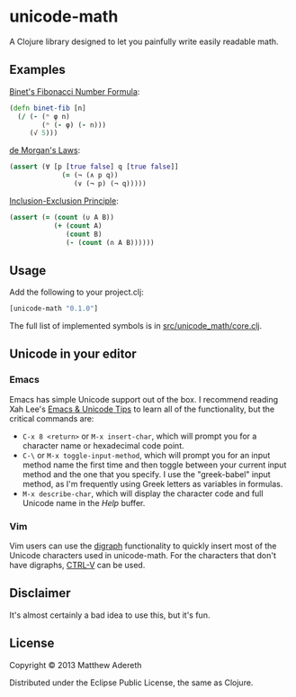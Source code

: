 # unicode-math

A Clojure library designed to let you painfully write easily readable math.

## Examples

[Binet's Fibonacci Number Formula](http://mathworld.wolfram.com/BinetsFibonacciNumberFormula.html):
```clojure
(defn binet-fib [n]
  (/ (- (ⁿ φ n)
        (ⁿ (- φ) (- n)))
     (√ 5)))
```
[de Morgan's Laws](http://mathworld.wolfram.com/deMorgansLaws.html):
```clojure
(assert (∀ [p [true false] q [true false]]
             (= (¬ (∧ p q))
                (∨ (¬ p) (¬ q)))))
```

[Inclusion-Exclusion Principle](http://mathworld.wolfram.com/Inclusion-ExclusionPrinciple.html):
```clojure
(assert (= (count (∪ A B))
           (+ (count A)
              (count B)
              (- (count (∩ A B))))))
```

## Usage

Add the following to your project.clj:

```clojure
[unicode-math "0.1.0"]
```

The full list of implemented symbols is in [src/unicode_math/core.clj](https://github.com/adereth/unicode-math/blob/master/src/unicode_math/core.clj).

## Unicode in your editor

### Emacs

Emacs has simple Unicode support out of the box.  I recommend reading Xah Lee's [Emacs & Unicode Tips](http://ergoemacs.org/emacs/emacs_n_unicode.html) to learn all of the functionality, but the critical commands are:

- `C-x 8 <return>` or `M-x insert-char`, which will prompt you for a character name or hexadecimal code point.
- `C-\` or `M-x toggle-input-method`, which will prompt you for an input method name the first time and then toggle between your current input method and the one that you specify.  I use the "greek-babel" input method, as I'm frequently using Greek letters as variables in formulas.
- `M-x describe-char`, which will display the character code and full Unicode name in the *Help* buffer.

### Vim

Vim users can use the [digraph](http://vimdoc.sourceforge.net/htmldoc/digraph.html) functionality to quickly insert most of the Unicode characters used in unicode-math.  For the characters that don't have digraphs, [CTRL-V](http://vimdoc.sourceforge.net/htmldoc/insert.html#i_CTRL-V) can be used.

## Disclaimer

It's almost certainly a bad idea to use this, but it's fun.

## License

Copyright © 2013 Matthew Adereth

Distributed under the Eclipse Public License, the same as Clojure.
